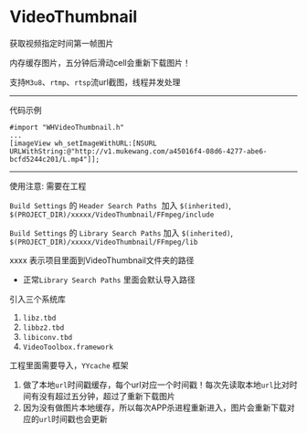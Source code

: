 # VideoThumbnail
获取视频指定时间第一帧图片

内存缓存图片，五分钟后滑动cell会重新下载图片！

支持`M3u8`、`rtmp`、`rtsp`流url截图，线程并发处理
***
代码示例 
```oc
#import "WHVideoThumbnail.h"
...
[imageView wh_setImageWithURL:[NSURL URLWithString:@"http://v1.mukewang.com/a45016f4-08d6-4277-abe6-bcfd5244c201/L.mp4"]];
```
***
使用注意: 需要在工程

  `Build Settings` 的 `Header Search Paths`  加入 `$(inherited)`, `$(PROJECT_DIR)/xxxxx/VideoThumbnail/FFmpeg/include`
  
  `Build Settings` 的 `Library Search Paths` 加入 `$(inherited)`, `$(PROJECT_DIR)/xxxxx/VideoThumbnail/FFmpeg/lib` 
  
xxxx 表示项目里面到VideoThumbnail文件夹的路径

* 正常`Library Search Paths` 里面会默认导入路径

引入三个系统库 
  1. `libz.tbd`
  2. `libbz2.tbd`
  3. `libiconv.tbd`
  4. `VideoToolbox.framework`

工程里面需要导入，`YYcache` 框架
  1. 做了本地`url`时间戳缓存，每个url对应一个时间戳！每次先读取本地`url`比对时间有没有超过五分钟，超过了重新下载图片
  2. 因为没有做图片本地缓存，所以每次APP杀进程重新进入，图片会重新下载对应的`url`时间戳也会更新
